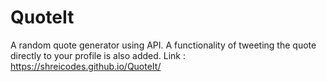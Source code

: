 # QuoteIt
A random quote generator using API.
A functionality of tweeting the quote directly to your profile is also added.
Link : https://shreicodes.github.io/QuoteIt/
